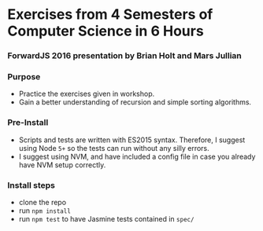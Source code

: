 # Exercises from 4 Semesters of Computer Science in 6 Hours
### ForwardJS 2016 presentation by Brian Holt and Mars Jullian

### Purpose
* Practice the exercises given in workshop.
* Gain a better understanding of recursion and simple sorting algorithms.

### Pre-Install
* Scripts and tests are written with ES2015 syntax. 
  Therefore, I suggest using Node `5+` so the tests can run without any silly errors.
* I suggest using NVM, and have included a config file in case you already have NVM setup correctly.

### Install steps
* clone the repo
* run `npm install` 
* run `npm test` to have Jasmine tests contained in `spec/`
